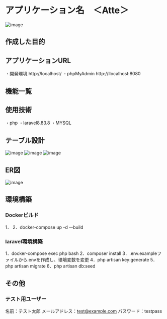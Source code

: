 # アプリケーション名　＜Atte＞

![image](https://github.com/tatsuyakunugi/Atte/assets/143701240/3a09f161-ec6a-474e-a75e-1be52a2030ed)

## 作成した目的

## アプリケーションURL
・開発環境 http://localhost/
・phpMyAdmin http://llocalhost:8080

## 機能一覧

## 使用技術
・php
・laravel8.83.8
・MYSQL

## テーブル設計

![image](https://github.com/tatsuyakunugi/Atte/assets/143701240/2ce29c3d-a2db-4557-89fc-2a28305c2df8)
![image](https://github.com/tatsuyakunugi/Atte/assets/143701240/860c44ba-07d9-4639-ae55-bba6c9199f96)
![image](https://github.com/tatsuyakunugi/Atte/assets/143701240/7fd95147-2ccb-4db4-8aa9-8b7975fefba9)

## ER図

![image](https://github.com/tatsuyakunugi/Atte/assets/143701240/d4cf0120-00e6-4b32-89c6-63d3b81dfcc0)

## 環境構築

### Dockerビルド
1．
2．docker-compose up -d --build

### laravel環境構築
1．docker-compose exec php bash
2．composer install
3．.env.exampleファイルから.envを作成し、環境変数を変更
4．php artisan key:generate
5．php artisan migrate
6．php artisan db:seed

## その他

### テスト用ユーザー
名前：テスト太郎
メールアドレス：test@example.com
パスワード：testpass
